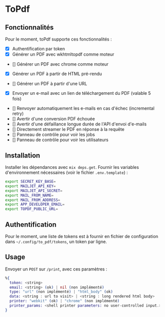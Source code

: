 # ToPdf

## Fonctionnalités

Pour le moment, toPdf supporte ces fonctionnalités :

- [x] Authentification par token
- [x] Générer un PDF avec wkhtmltopdf comme moteur
- [] Générer un PDF avec chrome comme moteur
- [x] Générer un PDF à partir de HTML pré-rendu
- [] Générer un PDF à partir d'une URL
- [x] Envoyer un e-mail avec un lien de téléchargement du PDF (valable 5 fois)
- [] Renvoyer automatiquement les e-mails en cas d'échec (incremental retry)
- [] Avertir d'une conversion PDF échouée
- [] Avertir d'une défaillance longue durée de l'API d'envoi d'e-mails
- [] Directement streamer le PDF en réponse à la requête
- [] Panneau de contrôle pour voir les jobs
- [] Panneau de contrôle pour voir les utilisateurs

## Installation
Installer les dépendances avec `mix deps.get`.
Fournir les variables d'environnement nécessaires (voir le fichier `.env.template`) :

```bash
export SECRET_KEY_BASE=
export MAILJET_API_KEY=
export MAILJET_API_SECRET=
export MAIL_FROM_NAME=
export MAIL_FROM_ADDRESS=
export APP_DEVELOPER_EMAIL=
export TOPDF_PUBLIC_URL=
```

## Authentification 

Pour le moment, une liste de tokens est à fournir en fichier de configuration dans `~/.config/to_pdf/tokens`, un token par ligne.

## Usage

Envoyer un `POST` sur `/print`, avec ces paramètres :

```elixir
%{
  token: <string>
  email: <string> (ok) | nil (non implémenté)
  type: "url" (non implémenté) | "html_body" (ok)
  data: <string : url to visit> | <string : long rendered html body>
  printer: "webkit" (ok) | "chrome" (non implémenté)
  printer_params: <shell printer parameters: no user-controlled input.>
}
```

